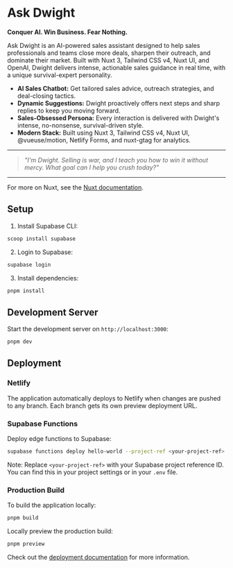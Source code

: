 # Ask Dwight

**Conquer AI. Win Business. Fear Nothing.**

Ask Dwight is an AI-powered sales assistant designed to help sales professionals and teams close more deals, sharpen their outreach, and dominate their market. Built with Nuxt 3, Tailwind CSS v4, Nuxt UI, and OpenAI, Dwight delivers intense, actionable sales guidance in real time, with a unique survival-expert personality.

- **AI Sales Chatbot:** Get tailored sales advice, outreach strategies, and deal-closing tactics.
- **Dynamic Suggestions:** Dwight proactively offers next steps and sharp replies to keep you moving forward.
- **Sales-Obsessed Persona:** Every interaction is delivered with Dwight's intense, no-nonsense, survival-driven style.
- **Modern Stack:** Built using Nuxt 3, Tailwind CSS v4, Nuxt UI, @vueuse/motion, Netlify Forms, and nuxt-gtag for analytics.

---

> _"I'm Dwight. Selling is war, and I teach you how to win it without mercy. What goal can I help you crush today?"_

---

For more on Nuxt, see the [Nuxt documentation](https://nuxt.com/docs/getting-started/introduction).

## Setup

1. Install Supabase CLI:

```bash
scoop install supabase
```

2. Login to Supabase:

```bash
supabase login
```

3. Install dependencies:

```bash
pnpm install
```

## Development Server

Start the development server on `http://localhost:3000`:

```bash
pnpm dev
```

## Deployment

### Netlify

The application automatically deploys to Netlify when changes are pushed to any branch. Each branch gets its own preview deployment URL.

### Supabase Functions

Deploy edge functions to Supabase:

```bash
supabase functions deploy hello-world --project-ref <your-project-ref>
```

Note: Replace `<your-project-ref>` with your Supabase project reference ID. You can find this in your project settings or in your `.env` file.

### Production Build

To build the application locally:

```bash
pnpm build
```

Locally preview the production build:

```bash
pnpm preview
```

Check out the [deployment documentation](https://nuxt.com/docs/getting-started/deployment) for more information.
